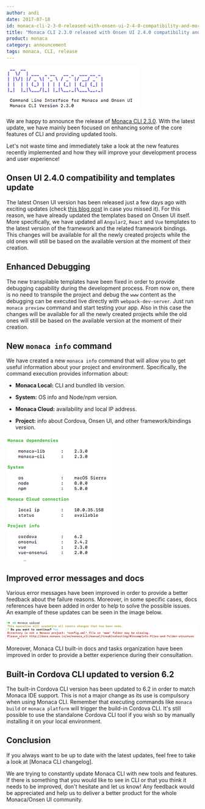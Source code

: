 ```yaml
---
author: andi
date: 2017-07-18
id: monaca-cli-2-3-0-released-with-onsen-ui-2-4-0-compatibility-and-more
title: "Monaca CLI 2.3.0 released with Onsen UI 2.4.0 compatibility and more!"
product: monaca
category: announcement
tags: monaca, CLI, release
---
```


![monaca cli main view](/blog/content/images/2017/Jul/monaca-cli-main.png)

We are happy to announce the release of [Monaca CLI 2.3.0](https://monaca.io/cli.html). With the latest update, we have mainly been focused on enhancing some of the core features of CLI and providing updated tools.

Let's not waste time and immediately take a look at the new features recently implemented and how they will improve your development process and user experience!

<!-- more -->

## Onsen UI 2.4.0 compatibility and templates update

The latest Onsen UI version has been released just a few days ago with exciting updates (check [this blog post](https://onsen.io/blog/onsenui-has-full-vuejs-support/) in case you missed it). For this reason, we have already updated the templates based on Onsen UI itself. More specifically, we have updated all `Angular2`, `React` and `Vue` templates to the latest version of the framework and the related framework bindings. This changes will be available for all the newly created projects while the old ones will still be based on the available version at the moment of their creation.

## Enhanced Debugging

The new transpilable templates have been fixed in order to provide debugging capability during the development process. From now on, there is no need to transpile the project and debug the `www` content as the debugging can be executed live directly with `webpack-dev-server`. Just run `monaca preview` command and start testing your app. Also in this case the changes will be available for all the newly created projects while the old ones will still be based on the available version at the moment of their creation.

## New `monaca info` command

We have created a new `monaca info` command that will allow you to get useful information about your project and environment. Specifically, the command execution provides information about:

* **Monaca Local:** CLI and bundled lib version.

* **System:** OS info and Node/npm version.

* **Monaca Cloud:** availability and local IP address.

* **Project:** info about Cordova, Onsen UI, and other framework/bindings version.

![monaca info command output](/blog/content/images/2017/Jul/monaca-info.png)

## Improved error messages and docs

Various error messages have been improved in order to provide a better feedback about the failure reasons. Moreover, in some specific cases, docs references have been added in order to help to solve the possible issues. An example of these updates can be seen in the image below.

![monaca error](/blog/content/images/2017/Jul/monaca-cli-error.png)

Moreover, Monaca CLI built-in docs and tasks organization have been improved in order to provide a better experience during their consultation.

## Built-in Cordova CLI updated to version 6.2

The built-in Cordova CLI version has been updated to 6.2 in order to match Monaca IDE support. This is not a major change as its use is compulsory when using Monaca CLI. Remember that executing commands like `monaca build` or `monaca platform` will trigger the build-in Cordova CLI. It's still possible to use the standalone Cordova CLI tool if you wish so by manually installing it on your local environment.

## Conclusion

If you always want to be up to date with the latest updates, feel free to take a look at [Monaca CLI changelog].

We are trying to constantly update Monaca CLI with new tools and features. If there is something that you would like to see in CLI or that you think it needs to be improved, don't hesitate and let us know! Any feedback would be appreciated and help us to deliver a better product for the whole Monaca/Onsen UI community.
